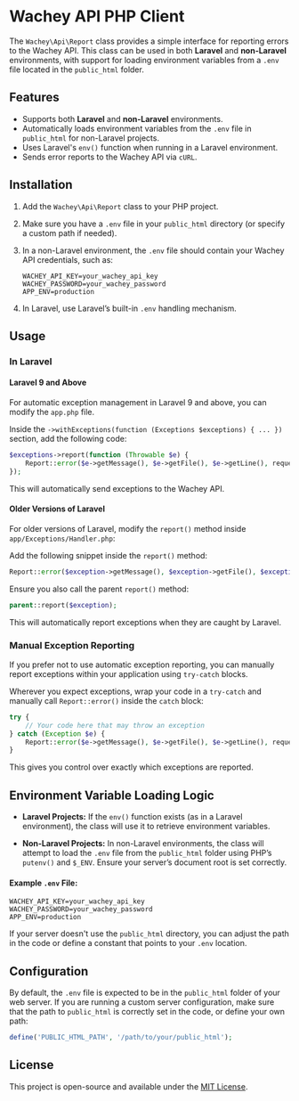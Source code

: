 # Wachey API PHP Client

The `Wachey\Api\Report` class provides a simple interface for reporting errors to the Wachey API. This class can be used in both **Laravel** and **non-Laravel** environments, with support for loading environment variables from a `.env` file located in the `public_html` folder.

## Features

- Supports both **Laravel** and **non-Laravel** environments.
- Automatically loads environment variables from the `.env` file in `public_html` for non-Laravel projects.
- Uses Laravel's `env()` function when running in a Laravel environment.
- Sends error reports to the Wachey API via `cURL`.

## Installation

1. Add the `Wachey\Api\Report` class to your PHP project.
2. Make sure you have a `.env` file in your `public_html` directory (or specify a custom path if needed).
3. In a non-Laravel environment, the `.env` file should contain your Wachey API credentials, such as:

    ```env
    WACHEY_API_KEY=your_wachey_api_key
    WACHEY_PASSWORD=your_wachey_password
    APP_ENV=production
    ```

4. In Laravel, use Laravel’s built-in `.env` handling mechanism.

## Usage

### In Laravel

#### Laravel 9 and Above

For automatic exception management in Laravel 9 and above, you can modify the `app.php` file.

Inside the `->withExceptions(function (Exceptions $exceptions) { ... })` section, add the following code:

```php
$exceptions->report(function (Throwable $e) {
    Report::error($e->getMessage(), $e->getFile(), $e->getLine(), request()->ip(), Auth::check() ? Auth::user()->email : null);
});
```

This will automatically send exceptions to the Wachey API.

#### Older Versions of Laravel

For older versions of Laravel, modify the `report()` method inside `app/Exceptions/Handler.php`:

Add the following snippet inside the `report()` method:

```php
Report::error($exception->getMessage(), $exception->getFile(), $exception->getLine(), request()->ip(), Auth::check() ? Auth::user()->email : null);
```

Ensure you also call the parent `report()` method:

```php
parent::report($exception);
```

This will automatically report exceptions when they are caught by Laravel.

### Manual Exception Reporting

If you prefer not to use automatic exception reporting, you can manually report exceptions within your application using `try-catch` blocks.

Wherever you expect exceptions, wrap your code in a `try-catch` and manually call `Report::error()` inside the `catch` block:

```php
try {
    // Your code here that may throw an exception
} catch (Exception $e) {
    Report::error($e->getMessage(), $e->getFile(), $e->getLine(), request()->ip(), Auth::check() ? Auth::user()->email : null);
}
```

This gives you control over exactly which exceptions are reported.

## Environment Variable Loading Logic

- **Laravel Projects:** If the `env()` function exists (as in a Laravel environment), the class will use it to retrieve environment variables.
  
- **Non-Laravel Projects:** In non-Laravel environments, the class will attempt to load the `.env` file from the `public_html` folder using PHP’s `putenv()` and `$_ENV`. Ensure your server’s document root is set correctly.

#### Example `.env` File:

```env
WACHEY_API_KEY=your_wachey_api_key
WACHEY_PASSWORD=your_wachey_password
APP_ENV=production
```

If your server doesn't use the `public_html` directory, you can adjust the path in the code or define a constant that points to your `.env` location.

## Configuration

By default, the `.env` file is expected to be in the `public_html` folder of your web server. If you are running a custom server configuration, make sure that the path to `public_html` is correctly set in the code, or define your own path:

```php
define('PUBLIC_HTML_PATH', '/path/to/your/public_html');
```

## License

This project is open-source and available under the [MIT License](LICENSE).